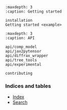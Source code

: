 
```{include} ./welcome.md
```

```{toctree}
:maxdepth: 3
:caption: Getting started

installation
Getting started <example>
```

```{toctree}
:maxdepth: 3
:caption: API

api/comp_model
api/jax2pytensor
api/diffrax_wrapper
api/tree_tools
api/experimental
```

```{toctree}
contributing
```


### Indices and tables

* [Index](genindex)
* [Search](search)
